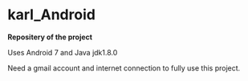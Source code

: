 # karl_Android

**Repositery of the project** 

Uses Android 7 and Java jdk1.8.0

Need a gmail account and internet connection to fully use this project.
